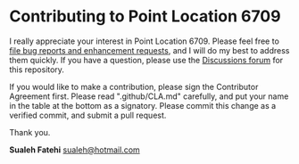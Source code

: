 # Contributing to Point Location 6709

I really appreciate your interest in Point Location 6709. Please feel free to [file bug reports and enhancement requests](https://github.com/sualeh/pointlocation6709/issues), and I will do my best to address them quickly. If you have a question, please use the [Discussions forum](https://github.com/sualeh/pointlocation6709/discussions) for this repository.

If you would like to make a contribution, please sign the Contributor Agreement first. Please read ".github/CLA.md" carefully, and put your name in the table at the bottom as a signatory. Please commit this change as a verified commit, and submit a pull request.

Thank you.

**Sualeh Fatehi** <sualeh@hotmail.com>